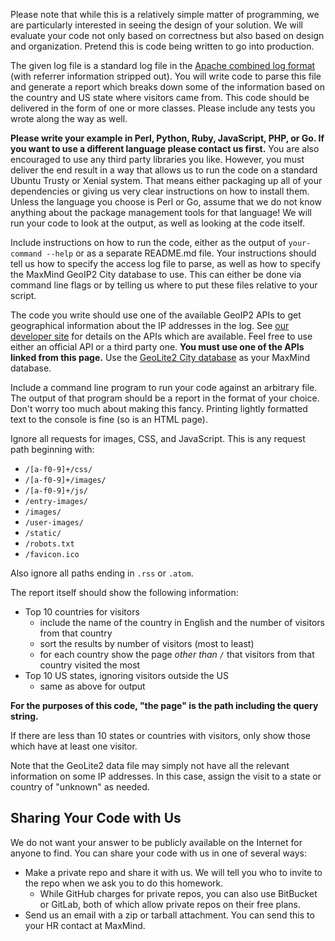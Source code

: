 Please note that while this is a relatively simple matter of programming, we are particularly interested in seeing the design of your solution. We will evaluate your code not only based on correctness but also based on design and organization. Pretend this is code being written to go into production.

The given log file is a standard log file in the [Apache combined log format](https://httpd.apache.org/docs/1.3/logs.html#combined) (with referrer information stripped out). You will write code to parse this file and generate a report which breaks down some of the information based on the country and US state where visitors came from. This code should be delivered in the form of one or more classes. Please include any tests you wrote along the way as well.

**Please write your example in Perl, Python, Ruby, JavaScript, PHP, or Go. If you want to use a different language please contact us first.** You are also encouraged to use any third party libraries you like. However, you must deliver the end result in a way that allows us to run the code on a standard Ubuntu Trusty or Xenial system. That means either packaging up all of your dependencies or giving us very clear instructions on how to install them. Unless the language you choose is Perl or Go, assume that we do not know anything about the package management tools for that language! We will run your code to look at the output, as well as looking at the code itself.

Include instructions on how to run the code, either as the output of `your-command --help` or as a separate README.md file. Your instructions should tell us how to specify the access log file to parse, as well as how to specify the MaxMind GeoIP2 City database to use. This can either be done via command line flags or by telling us where to put these files relative to your script.

The code you write should use one of the available GeoIP2 APIs to get geographical information about the IP addresses in the log. See [our developer site](http://dev.maxmind.com/geoip/geoip2/downloadable/) for details on the APIs which are available. Feel free to use either an official API or a third party one. **You must use one of the APIs linked from this page.** Use the [GeoLite2 City database](http://geolite.maxmind.com/download/geoip/database/GeoLite2-City.mmdb.gz) as your MaxMind database.

Include a command line program to run your code against an arbitrary file. The output of that program should be a report in the format of your choice. Don't worry too much about making this fancy. Printing lightly formatted text to the console is fine (so is an HTML page).

Ignore all requests for images, CSS, and JavaScript. This is any request path beginning with:

* `/[a-f0-9]+/css/`
* `/[a-f0-9]+/images/`
* `/[a-f0-9]+/js/`
* `/entry-images/`
* `/images/`
* `/user-images/`
* `/static/`
* `/robots.txt`
* `/favicon.ico`

Also ignore all paths ending in `.rss` or `.atom`.

The report itself should show the following information:

* Top 10 countries for visitors
    * include the name of the country in English and the number of visitors from that country
    * sort the results by number of visitors (most to least)
    * for each country show the page *other than `/`* that visitors from that country visited the most
* Top 10 US states, ignoring visitors outside the US
    * same as above for output

**For the purposes of this code, "the page" is the path including the query string.**

If there are less than 10 states or countries with visitors, only show those which have at least one visitor.

Note that the GeoLite2 data file may simply not have all the relevant information on some IP addresses. In this case, assign the visit to a state or country of "unknown" as needed.

## Sharing Your Code with Us

We do not want your answer to be publicly available on the Internet for anyone to find. You can share your code with us in one of several ways:

* Make a private repo and share it with us. We will tell you who to invite to the repo when we ask you to do this homework.
  * While GitHub charges for private repos, you can also use BitBucket or GitLab, both of which allow private repos on their free plans.
* Send us an email with a zip or tarball attachment. You can send this to your HR contact at MaxMind.

